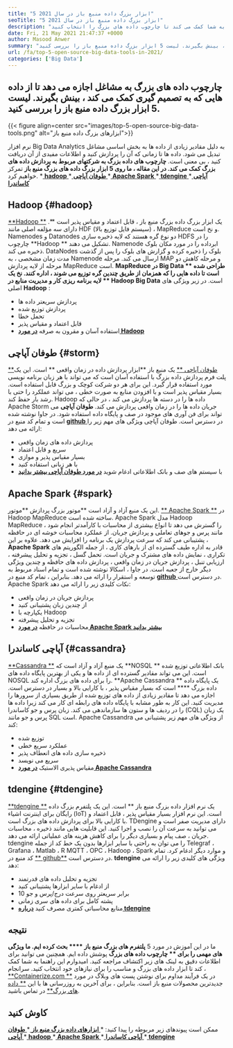 ```yaml
---
title: "5 ابزار بزرگ داده منبع باز در سال 2021" 
seoTitle: "5 ابزار بزرگ داده منبع باز در سال 2021" 
description: "ابزارهای بزرگ داده منبع باز شرکت ها را قادر می سازد تا پردازش داده های در مقیاس بزرگ را به سرعت انجام دهند. این راهنما به شما کمک می کند تا چارچوب داده های بزرگ را انتخاب کنید." 
date: Fri, 21 May 2021 21:47:37 +0000
author: Masood Anwer
summary: "چارچوب های داده بزرگ به مشاغل اجازه می دهد تا از داده هایی که در تصمیم گیری کمک می کند ، بینش بگیرند. لیست 5 ابزار بزرگ داده منبع باز را بررسی کنید." 
url: /fa/top-5-open-source-big-data-tools-in-2021/
categories: ['Big Data']
---
```


## چارچوب داده های بزرگ به مشاغل اجازه می دهد تا از داده هایی که به تصمیم گیری کمک می کند ، بینش بگیرند. لیست 5 ابزار بزرگ داده منبع باز را بررسی کنید.

{{< figure align=center src="images/top-5-open-source-big-data-tools.png" alt="ابزارهای بزرگ داده منبع باز">}}

نرم افزار Big Data Analytics به دلیل مقادیر زیادی از داده ها به بخش اساسی مشاغل تبدیل می شود. داده ها تا زمانی که آن را پردازش کنید و اطلاعات مفیدی از آن دریافت کنید ، بی معنی است. **چارچوب های داده بزرگ  **به شرکتهای مربوط به پردازش داده های بزرگ کمک می کند. در این مقاله ، ما روی 5**   ابزار بزرگ داده های بزرگ منبع باز** تمرکز خواهیم کرد.
  *[ **hadoop** ][1]
  *[ **طوفان آپاچی** ][2]
  *[ **Apache Spark** ][3]
  *[ **tdengine** ][4]
  *[ **آپاچی کاساندرا** ][5]

## Hadoop   {#hadoop}
[**Hadoop **][6] یک ابزار بزرگ داده بزرگ منبع باز ، قابل اعتماد و مقیاس پذیر است **. دارای سه مؤلفه اصلی مانند HDF (سیستم فایل توزیع بالا) ، MapReduce و نخ است. Namenodes و Datanodes دو نوع گره هستند که لایه ذخیره سازی HDFS را در چارچوب  **Hadoop **  تشکیل می دهند. Namenode ابرداده را در مورد مکان بلوک ذخیره می کند. DataNodes بلوک را ذخیره کرده و گزارش های بلوک را پس از گذشت مدت زمان مشخصی ، به Namenode ارسال می کند. مرحله MAP و مرحله کاهش دو مرحله از لایه پردازش MapReduce است.  **MapReduce در Big Data **  طراحی شده است تا داده هایی را که همزمان از طریق چندین گره توزیع می شوند ، اداره کنند. نخ یک لایه برنامه ریزی کار و مدیریت منابع در ** Hadoop Big Data**  است.
در زیر ویژگی های اصلی  **Hadoop** :
  * پردازش سریعتر داده ها
  * پردازش توزیع شده
  * تحمل خطا
  * قابل اعتماد و مقیاس پذیر
  * استفاده آسان و مقرون به صرفه
[ **در مورد Hadoop** ][7]

## طوفان آپاچی   {#storm}
[**طوفان آپاچی **][8] یک منبع باز  **ابزار پردازش داده در زمان واقعی **  است. این یک پلت فرم پردازش داده بزرگ با استفاده آسان است که می تواند با هر زبان برنامه نویسی مورد استفاده قرار گیرد. این برای هر دو شرکت کوچک و بزرگ قابل استفاده است. بسیار مقیاس پذیر است و با افزودن منابع به صورت خطی ، می تواند عملکرد را حتی با رشد بار حفظ کند. Hadoop داده ها را در دسته ها پردازش می کند ، در حالی که Apache Storm جریان داده ها را در زمان واقعی پردازش می کند.  **طوفان آپاچی**   می تواند برای فن آوری های موجود در صف و پایگاه داده استفاده شود. در جاوا نوشته شده است و تمام کد منبع در [ **github** ][9] در دسترس است.
طوفان آپاچی ویژگی های مهم زیر را ارائه می دهد:
  * پردازش داده های زمان واقعی
  * سریع و قابل اعتماد
  * بسیار مقیاس پذیر و موازی
  * با هر زبانی استفاده کنید
  * با سیستم های صف و بانک اطلاعاتی ادغام شوید
[ **در مورد طوفان آپاچی بیشتر بدانید** ][10]

## Apache Spark   {#spark}
این یک منبع آزاد و آزاد است **موتور بزرگ پردازش  **موتور. [**  Apache Spark **][11] در Hadoop MapReduce ساخته شده است. Apache Spark مدل Hadoop MapReduce را گسترش می دهد تا انواع بیشتری از محاسبات با کارآمدتر انجام شود ، مانند پرس و جوهای تعاملی و پردازش جریان. از عملکرد محاسبات خوشه ای در حافظه پشتیبانی می کند که سرعت پردازش یک برنامه را افزایش می دهد. علاوه بر این ،  **Apache Spark**   قادر به اداره طیف گسترده ای از بارهای کاری ، از جمله الگوریتم های تکراری ، نمایش داده های مشترک و جریان است. تحمل گسل ، تجزیه و تحلیل پیشرفته ، ارزیابی تنبل ، پردازش جریان در زمان واقعی ، پردازش داده های حافظه و چندین ویژگی دیگر خارج از جعبه است. در جاوا ، اسکالا نوشته شده است و تمام اسناد مربوط به توسعه و استقرار را ارائه می دهد. بنابراین ، تمام کد منبع در [ **github** ][12] در دسترس است.
Apache Spark نکات کلیدی زیر را ارائه می دهد:
  * پردازش جریان در زمان واقعی
  * از چندین زبان پشتیبانی کنید
  * یکپارچه با Hadoop
  * تجزیه و تحلیل پیشرفته
  * محاسبات در حافظه
[ **در مورد Apache Spark بیشتر بدانید** ][13]

## آپاچی کاساندرا   {#cassandra}
[**Cassandra **][14] یک منبع آزاد و آزاد است که  **NOSQL **  بانک اطلاعاتی توزیع شده است. این می تواند مقادیر گسترده ای از داده ها و یکی از بهترین پایگاه داده های NOSQL را برای داده های بزرگ اداره کند.  **Apache Cassandra **  یک پایگاه داده داده بزرگ ****  است که بسیار مقیاس پذیر ، با کارایی بالا و بسیار در دسترس است. اجازه می دهد تا مقادیر زیادی از داده های توزیع شده از طریق بسیاری از سرورها را مدیریت کنید. این کار به طور مشابه با پایگاه داده های رابطه ای کار می کند زیرا داده ها را در ردیف ها و ستون ها سازماندهی می کند. زبان پرس و جو کاساندرا (CQL) یک زبان پرس و جو مانند SQL است.
Apache Cassandra از ویژگی های مهم زیر پشتیبانی می کند:
  * توزیع شده
  * عملکرد سریع خطی
  * ذخیره سازی داده های انعطاف پذیر
  * سریع می نویسد
  * مقیاس پذیری الاستیک
[ **در مورد Apache Cassandra** ][15]

## tdengine   {#tdengine}
[**tdengine **][16] یک نرم افزار داده بزرگ منبع باز ** است. این یک پلتفرم بزرگ داده رایگان برای اینترنت اشیاء (IoT) است. این نرم افزار بسیار مقیاس پذیر ، قابل اعتماد و با کارایی بالا برای پردازش داده های بزرگ است. TDengine دارای مدیریت صفر است و می توانید به سرعت آن را نصب و اجرا کنید. این قابلیت هایی مانند ذخیره ، محاسبات جریان ، صف پیام و بسیاری دیگر را برای کاهش هزینه های عملیاتی ارائه می دهد. tdengine را می توان به راحتی با سایر ابزارها بدون یک خط کد از جمله Telegraf ، Grafana ، Matlab ، R MQTT ، OPC ، Hadoop ، Spark و موارد دیگر ادغام کرد. تمام کد منبع در [**  github**][17] در دسترس است.
**tdengine** ویژگی های کلیدی زیر را ارائه می دهد:
  * تجزیه و تحلیل داده های قدرتمند
  * از ادغام با سایر ابزارها پشتیبانی کنید
  * 10 برابر سریعتر روی سرعت درج/پرس و جو
  * پشته کامل برای داده های سری زمانی
  * منابع محاسباتی کمتری مصرف کنید
[ **درباره tdengine** ][18]

## نتیجه
ما در این آموزش در مورد 5 **پلتفرم های بزرگ منبع باز  ****  بحث کرده ایم. ما ویژگی های مهمی را برای ** چارچوب داده های بزرگ**  پوشش داده ایم. همچنین می توانید برای اطلاعات دقیق به لینک های زیر اکتشاف مراجعه کنید. امیدوارم این راهنما به شما کمک کند تا ابزار داده های بزرگ و مناسب را برای نیازهای خود انتخاب کنید.
سرانجام ، [**Containerize.com **][19] در یک فرآیند مداوم برای نوشتن پست های وبلاگ در مورد جدیدترین محصولات منبع باز است. بنابراین ، برای آخرین به روزرسانی ها با این [**  داده های بزرگ**][20] در تماس باشید.

## کاوش کنید
ممکن است پیوندهای زیر مربوطه را پیدا کنید:
  *[ **ابزارهای داده بزرگ منبع باز** ][21]
  *[ **طوفان آپاچی** ][10]
  *[ **hadoop** ][22]
  *[ **Apache Spark** ][11]
  *[ **آپاچی کاساندرا** ][15]
  *[ **tdengine** ][16]

  
[1]: #Hadoop
[2]: #Storm
[3]: #Spark
[4]: #TDengine
[5]: #Cassandra
[6]: https://hadoop.apache.org/
[7]: https://products.containerize.com/big-data/hadoop
[8]: https://storm.apache.org/
[9]: https://github.com/apache/storm
[10]: https://products.containerize.com/big-data/apache-storm/
[11]: https://products.containerize.com/big-data/apache-spark/
[12]: https://github.com/apache/spark
[13]: https://spark.apache.org/
[14]: https://cassandra.apache.org/
[15]: https://products.containerize.com/big-data/apache-cassandra/
[16]: https://products.containerize.com/big-data/tdengine/
[17]: https://github.com/taosdata/TDengine
[18]: https://www.taosdata.com/
[19]: https://containerize.com
[20]: https://blog.containerize.com/category/big-data/
[21]: https://products.containerize.com/big-data
[22]: https://products.containerize.com/big-data/hadoop/
